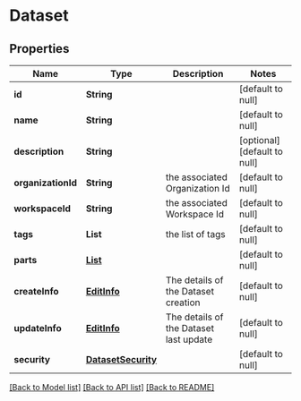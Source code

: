 # Dataset
## Properties

| Name | Type | Description | Notes |
|------------ | ------------- | ------------- | -------------|
| **id** | **String** |  | [default to null] |
| **name** | **String** |  | [default to null] |
| **description** | **String** |  | [optional] [default to null] |
| **organizationId** | **String** | the associated Organization Id | [default to null] |
| **workspaceId** | **String** | the associated Workspace Id | [default to null] |
| **tags** | **List** | the list of tags | [default to null] |
| **parts** | [**List**](DatasetPart.md) |  | [default to null] |
| **createInfo** | [**EditInfo**](EditInfo.md) | The details of the Dataset creation | [default to null] |
| **updateInfo** | [**EditInfo**](EditInfo.md) | The details of the Dataset last update | [default to null] |
| **security** | [**DatasetSecurity**](DatasetSecurity.md) |  | [default to null] |

[[Back to Model list]](../README.md#documentation-for-models) [[Back to API list]](../README.md#documentation-for-api-endpoints) [[Back to README]](../README.md)

